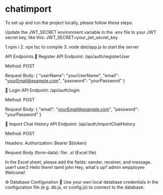 # chatimport
To set up and run the project locally, please follow these steps: 

Update the JWT_SECRET environment variable in the .env file to your JWT secret key, like this: JWT_SECRET=your_jwt_secret_key.

  1.npm i 
  2. npx tsc to compile
  3. node dist/app.js to start the server


API Endpoints
🔹 Register API
Endpoint: /api/auth/registerUser

Method: POST

Request Body:
{
  "userName": "yourUserName",
  "email": "yourEmail@example.com",
  "password": "yourPassword"
}

🔹 Login API
Endpoint: /api/auth/login

Method: POST

Request Body:
{
  "email": "yourEmail@example.com",
  "password": "yourPassword"
}

🔹 Import Chat History API
Endpoint: /api/auth/importChatHistory

Method: POST

Headers: Authorization: Bearer ${token}

Request Body (form-data):
file: .xl (Excel file)

In the Excel sheet, please add the fields: sender, receiver, and message.
user1	user2	Hello there!
tamil	john	Hey, what's up?
admin	empployee	Welcome!

⚙️ Database Configuration
🔧 Use your own local database credentials in the configuration file (e.g. db.js, or config.js) to connect to the database.


